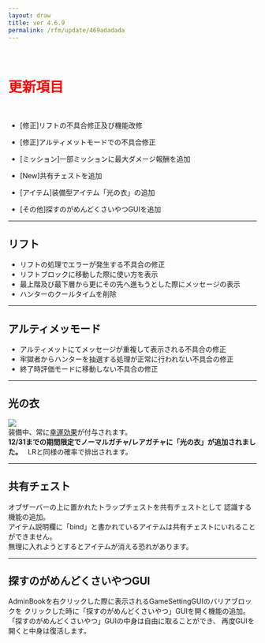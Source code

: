 ```yaml
---
layout: draw
title: ver 4.6.9
permalink: /rfm/update/469adadada
---
```



<br>
<h1 id="1"><font color="red">更新項目</font></h1><br>

+ [修正]リフトの不具合修正及び機能改修

+ [修正]アルティメットモードでの不具合修正

+ [ミッション]一部ミッションに最大ダメージ報酬を追加

+ [New]共有チェストを追加

+ [アイテム]装備型アイテム「光の衣」の追加

+ [その他]探すのがめんどくさいやつGUIを追加



---------------------  
## リフト
  
+ リフトの処理でエラーが発生する不具合の修正  
+ リフトブロックに移動した際に使い方を表示  
+ 最上階及び最下層から更にその先へ進もうとした際にメッセージの表示  
+ ハンターのクールタイムを削除  

----------------------
## アルティメッモード
  
+ アルティメットにてメッセージが重複して表示される不具合の修正  
+ 牢獄者からハンターを抽選する処理が正常に行われない不具合の修正  
+ 終了時評価モードに移動しない不具合の修正  

----------------------
## 光の衣


<a><img src="http://web.njj12.net/public/images/hikari.png"></a><br>
装備中、常に[幸運効果](http://web.njj12.net/rfm/effect)が付与されます。<br>
**12/31までの期間限定でノーマルガチャ/レアガチャに「光の衣」が追加されました。**  
LRと同様の確率で排出されます。  
  
----------------------
## 共有チェスト  
オブザーバーの上に置かれたトラップチェストを共有チェストとして
認識する機能の追加。  
アイテム説明欄に「bind」と書かれているアイテムは共有チェストにいれることができません。  
無理に入れようとするとアイテムが消える恐れがあります。  

----------------------
## 探すのがめんどくさいやつGUI 

AdminBookを右クリックした際に表示されるGameSettingGUIのバリアブロックを
クリックした時に「探すのがめんどくさいやつ」GUIを開く機能の追加。
「探すのがめんどくさいやつ」GUIの中身は自由に取ることができ、
再度GUIを開くと中身は復活します。
